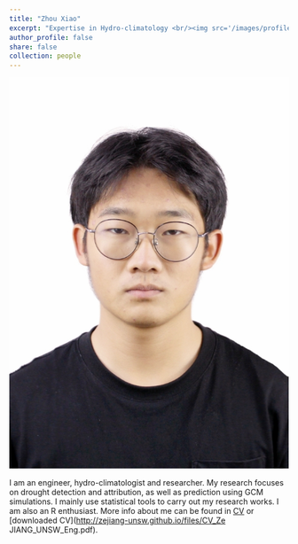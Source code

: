 ```yaml
---
title: "Zhou Xiao"
excerpt: "Expertise in Hydro-climatology <br/><img src='/images/profile.jpg' style='height: 10%; width: 10%; object-fit: contain' alt='Avatar' class='avatar'/>"
author_profile: false
share: false
collection: people
---
```


<img src="/images/profile.jpg" alt="Avatar" class="avatar"/>

I am an engineer, hydro-climatologist and researcher. My research focuses on drought detection and attribution, as well as prediction using GCM simulations. I mainly use statistical tools to carry out my research works. I am also an R enthusiast. 
More info about me can be found in [CV](https://zejiang-unsw.github.io/cv/) or [downloaded CV](http://zejiang-unsw.github.io/files/CV_Ze JIANG_UNSW_Eng.pdf).